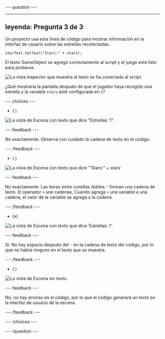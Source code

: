 
--- question ---

---
leyenda: Pregunta 3 de 3
---

Un proyecto usa esta línea de código para mostrar información en la interfaz de usuario sobre las estrellas recolectadas.

```
starText.SetText("Stars:" + stars);
```

El texto GameObject se agregó correctamente al script y el juego está listo para probarse.

![La vista Inspector que muestra el texto se ha conectado al script.](images/star-text-added.png)

¿Qué mostraría la pantalla después de que el jugador haya recogido una estrella y la variable `stars` esté configurada en `1`?

--- choices ---

- ( )

![La vista de Escena con texto que dice "Estrellas: 1".](images/stars-1.png)

  --- feedback ---

  No exactamente. Observa con cuidado la cadena de texto en el código.

  --- /feedback ---

- ( )

![La vista de Escena con texto que dice '"Stars:" + stars'](images/stars-full.png)

  --- feedback ---

  No exactamente. Las letras entre comillas dobles `"` forman una cadena de texto. El operador `+` une cadenas. Cuando agrega `+` una variable a una cadena, el valor de la variable se agrega a la cadena.

  --- /feedback ---

- (x)

![La vista de Escena con texto que dice 'Estrellas: 1'.](images/no-space.png)

  --- feedback ---

  Sí. No hay espacio después del `:` en la cadena de texto del código, por lo que no habrá ninguno en el texto que se muestra.

  --- /feedback ---

- ( )

![La vista de Escena sin texto.](images/no-text.png)

  --- feedback ---

  No, no hay errores en el código, por lo que el código generará un texto en la interfaz de usuario de la escena.

  --- /feedback ---

--- /choices ---

--- /question ---
